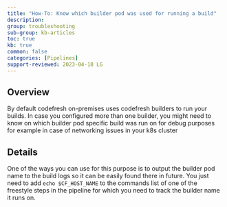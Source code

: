 ```yaml
---
title: "How-To: Know which builder pod was used for running a build"
description: 
group: troubleshooting
sub-group: kb-articles
toc: true
kb: true
common: false
categories: [Pipelines]
support-reviewed: 2023-04-18 LG
---
```


## Overview

By default codefresh on-premises uses codefresh builders to run your builds. In case you configured more than one builder, you might need to know on which builder pod specific build was run on for debug purposes for example in case of networking issues in your k8s cluster

## Details

One of the ways you can use for this purpose is to output the builder pod name to the build logs so it can be easily found there in future. You just need to add `echo $CF_HOST_NAME` to the commands list of one of the freestyle steps in the pipeline for which you need to track the builder name it runs on.
